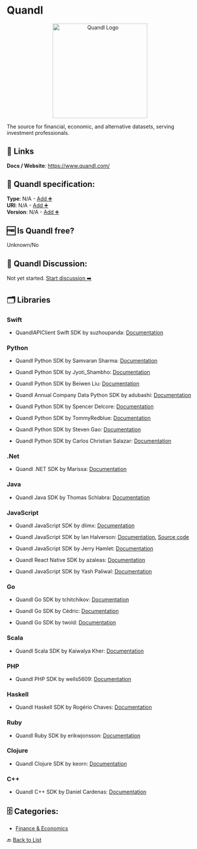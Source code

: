 # Quandl
<p align="center">
    <img width="256" src="https://raw.githubusercontent.com/apis-list/apis-list/main/apis/quandl/logo_256x256.png" alt="Quandl Logo"/>
</p>
The source for financial, economic, and alternative datasets, serving investment professionals.

##  🔗 Links
**Docs / Website**: https://www.quandl.com/

## 🧬 Quandl specification:
**Type**: N/A - [Add ➕](https://github.com/apis-list/apis-list/edit/main/apis-list.yaml)  
**URI**: N/A - [Add ➕](https://github.com/apis-list/apis-list/edit/main/apis-list.yaml)  
**Version**: N/A - [Add ➕](https://github.com/apis-list/apis-list/edit/main/apis-list.yaml)

## 🆓 Is Quandl free?
 Unknown/No 

## 💬 Quandl Discussion:
Not yet started. [Start discussion ➡️](https://github.com/apis-list/apis-list/discussions/new)

## 🗂️ Libraries
### Swift
- QuandlAPIClient Swift SDK by suzhoupanda: [Documentation](https://github.com/suzhoupanda/QuandlAPIClient)

### Python
- Quandl Python SDK by Samvaran Sharma: [Documentation](https://github.com/samvaran/historical_stock_data)

- Quandl Python SDK by Jyoti_Shambho: [Documentation](https://github.com/JSidh/legendary-ttf)

- Quandl Python SDK by Beiwen Liu: [Documentation](https://github.com/BeiwenLiu/StockUp)

- Quandl Annual Company Data Python SDK by adubashi: [Documentation](https://github.com/adubashi/annualCompanyData)

- Quandl Python SDK by Spencer Delcore: [Documentation](https://github.com/sdelcore/quandl-retriever)

- Quandl Python SDK by TommyRedblue: [Documentation](https://github.com/TommyRedblue/quandl_viewer)

- Quandl Python SDK by Steven Gao: [Documentation](https://github.com/stevenlusonggao/Quandl-Python-API-Wrapper)

- Quandl Python SDK by Carlos Christian Salazar: [Documentation](https://github.com/ccsalazar/quandl-api)

### .Net
- Quandl .NET SDK by Marissa: [Documentation](https://github.com/paranoidTwitch/DotNetConnect.Quandl)

### Java
- Quandl Java SDK by Thomas Schlabra: [Documentation](https://github.com/TexanBackpacker/securities-data-calculator)

### JavaScript
- Quandl JavaScript SDK by dlimx: [Documentation](https://github.com/dlimx/stock-vis)

- Quandl JavaScript SDK by Ian Halverson: [Documentation](https://github.com/IDHalverson/quandl-eod-helper), [Source code](https://www.npmjs.com/package/quandl-eod-helper)

- Quandl JavaScript SDK by Jerry Hamlet: [Documentation](https://github.com/jhamlet/quandler)

- Quandl React Native SDK by azaleas: [Documentation](https://github.com/azaleas/react-native-stockticker)

- Quandl JavaScript SDK by Yash Paliwal: [Documentation](https://github.com/ypaliwal/quandlVisualizer)

### Go
- Quandl Go SDK by tchitchikov: [Documentation](https://github.com/tchitchikov/instant_cocoa)

- Quandl Go SDK by Cédric: [Documentation](https://github.com/cedricmar/go-quandl)

- Quandl Go SDK by twold: [Documentation](https://github.com/twold/go-quandl)

### Scala
- Quandl Scala SDK by Kaiwalya Kher: [Documentation](https://github.com/kaiwalya/scandl)

### PHP
- Quandl PHP SDK by wells5609: [Documentation](https://github.com/wells5609/Quandl-PHP)

### Haskell
- Quandl Haskell SDK by Rogério Chaves: [Documentation](https://github.com/rogeriochaves/quandl-downloader)

### Ruby
- Quandl Ruby SDK by erikwjonsson: [Documentation](https://github.com/erikwjonsson/quandl_api_client)

### Clojure
- Quandl Clojure SDK by keorn: [Documentation](https://github.com/keorn/clj-quandl-api)

### C++
- Quandl C++ SDK by Daniel Cardenas: [Documentation](https://github.com/danielcardeenas/quandl-cpp)


## 🗄️ Categories:
- [Finance & Economics](https://github.com/apis-list/apis-list#finance--economics-)

🔙  [Back to List](https://github.com/apis-list/apis-list)
